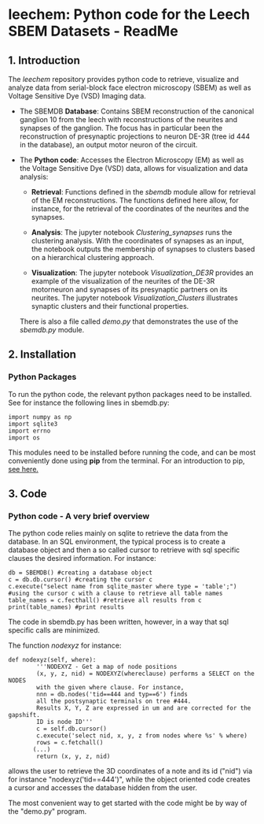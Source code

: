 # leechem: Python code for the Leech SBEM Datasets - ReadMe

## 1. Introduction
The *leechem* repository provides python code to retrieve, visualize and analyze data from serial-block face electron microscopy (SBEM) as well as Voltage Sensitive Dye (VSD) Imaging data.  

- The SBEMDB **Database**: Contains SBEM reconstruction of the canonical ganglion 10 from the leech with reconstructions of the neurites and synapses of the ganglion. The focus has in particular been the reconstruction of presynaptic projections to neuron DE-3R (tree id 444 in the database), an output motor neuron of the circuit.

- The **Python code**: 
Accesses the Electron Microscopy (EM) as well as the Voltage Sensitive Dye (VSD) data, allows for visualization and data analysis:

  - **Retrieval**: Functions defined in the *sbemdb* module allow for retrieval of the EM reconstructions. The functions defined here allow, for instance, for the retrieval of the coordinates of the neurites and the synapses.

  - **Analysis**: The jupyter notebook *Clustering_synapses* runs the clustering analysis. With the coordinates of synapses as an input, the notebook outputs the membership of synapses to clusters based on a hierarchical clustering approach. 

  - **Visualization**: The jupyter notebook *Visualization_DE3R* provides an example of the visualization of the neurites of the DE-3R motorneuron and synapses of its presynaptic partners on its neurites. The jupyter notebook *Visualization_Clusters* 
illustrates synaptic clusters and their functional properties.

  There is also a file called *demo.py* that demonstrates the use of the *sbemdb.py* module.


## 2. Installation

### Python Packages

To run the python code, the relevant python packages need to be installed. See for instance the following lines in sbemdb.py:

```
import numpy as np
import sqlite3
import errno
import os
```
This modules need to be installed before running the code, and can be most conveniently done using **pip** from the terminal.
For an introduction to pip, [see here.](https://pip.pypa.io/en/stable/installing/)

## 3. Code

### Python code - A very brief overview

The python code relies mainly on sqlite to retrieve the data from the database. In an SQL environment, the typical process is
to create a database object and then a so called cursor to retrieve with sql specific clauses the desired information.
For instance:

```
db = SBEMDB() #creating a database object
c = db.db.cursor() #creating the cursor c
c.execute("select name from sqlite_master where type = 'table';") #using the cursor c with a clause to retrieve all table names
table_names = c.fecthall() #retrieve all results from c
print(table_names) #print results
```
The code in sbemdb.py has been written, however, in a way that sql specific calls are minimized. 

The function *nodexyz* for instance:

```
def nodexyz(self, where):
        '''NODEXYZ - Get a map of node positions
        (x, y, z, nid) = NODEXYZ(whereclause) performs a SELECT on the NODES 
        with the given where clause. For instance,
        nnn = db.nodes('tid==444 and typ==6') finds
        all the postsynaptic terminals on tree #444.
        Results X, Y, Z are expressed in um and are corrected for the gapshift.
        ID is node ID'''
        c = self.db.cursor()
        c.execute('select nid, x, y, z from nodes where %s' % where)
        rows = c.fetchall()
       (...)
        return (x, y, z, nid)
```

allows the user to retrieve the 3D coordinates of a note and its id ("nid") via for instance "nodexyz('tid==444')", while
the object oriented code creates a cursor and accesses the database hidden from the user.

The most convenient way to get started with the code might be by way of the "demo.py" program.



